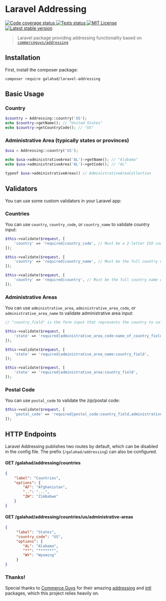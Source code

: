 # Laravel Addressing

<a href="https://codeclimate.com/github/glhd/laravel-addressing/test_coverage" target="_blank">
    <img src="https://api.codeclimate.com/v1/badges/f01ed69a607407fc9114/test_coverage" alt="Code coverage status" />
</a>
<a href="https://github.com/glhd/laravel-addressing/actions/workflows/phpunit.yml" target="_blank">
    <img src="https://github.com/glhd/laravel-addressing/actions/workflows/phpunit.yml/badge.svg" alt="Tests status" />
</a>
<a href="https://github.com/glhd/laravel-addressing/blob/main/LICENSE">
    <img src="https://poser.pugx.org/galahad/laravel-addressing/license" alt="MIT License" />
</a>
<a href="https://packagist.org/packages/galahad/laravel-addressing" target="_blank">
    <img src="https://poser.pugx.org/galahad/laravel-addressing/v/stable" alt="Latest stable version" />
</a>

> Laravel package providing addressing functionality based on [`commerceguys/addressing`](https://github.com/commerceguys/addressing)

## Installation

First, install the composer package:

```
composer require galahad/laravel-addressing
```

## Basic Usage

### Country

```php
$country = Addressing::country('US');
echo $country->getName(); // "United States"
echo $country->getCountryCode(); // "US"
```

### Administrative Area (typically states or provinces)

```php
$usa = Addressing::country('US');

echo $usa->administrativeArea('AL')->getName(); // "Alabama"
echo $usa->administrativeArea('AL')->getCode(); // "AL"

typeof $usa->administrativeAreas() // AdministrativeAreaCollection
```

## Validators

You can use some custom validators in your Laravel app:

### Countries

You can use `country`, `country_code`, or `country_name` to validate country input:

```php
$this->validate($request, [
    'country' => 'required|country_code', // Must be a 2-letter ISO code, such as "US"
]);

$this->validate($request, [
    'country' => 'required|country_name', // Must be the full country name, such as "United States"
]);

$this->validate($request, [
    'country' => 'required|country', // Must be the full country name or 2-letter ISO code
]);
```

### Administrative Areas

You can use `administrative_area`, `administrative_area_code`, or `administrative_area_name` to validate administrative area input:

```php
// "country_field" is the form input that represents the country to validate against

$this->validate($request, [
    'state' => 'required|administrative_area_code:name_of_country_field',
]);

$this->validate($request, [
    'state' => 'required|administrative_area_name:country_field',
]);

$this->validate($request, [
    'state' => 'required|administrative_area:country_field',
]);
```

### Postal Code

You can use `postal_code` to validate the zip/postal code:

```php
$this->validate($request, [
    'postal_code' => 'required|postal_code:country_field,administrative_area_field',
]);
```

## HTTP Endpoints

Laravel Addressing publishes two routes by default, which can be disabled in the config file.
The prefix (`/galahad/addressing`) can also be configured.

#### GET /galahad/addressing/countries
```json
{
    "label": "Countries",
    "options": {
        "AF": "Afghanistan",
        "..": "...",
        "ZW": "Zimbabwe"
    }
}
```

#### GET /galahad/addressing/countries/us/administrative-areas
```json
{
     "label": "States",
     "country_code": "US",
     "options": {
        "AL": "Alabama",
        "**": "*******",
        "WY": "Wyoming"
     }
}
```

### Thanks!

Special thanks to [Commerce Guys](https://github.com/commerceguys) for their amazing 
[addressing](https://github.com/commerceguys/addressing) and [intl](https://github.com/commerceguys/intl) packages, 
which this project relies heavily on.
